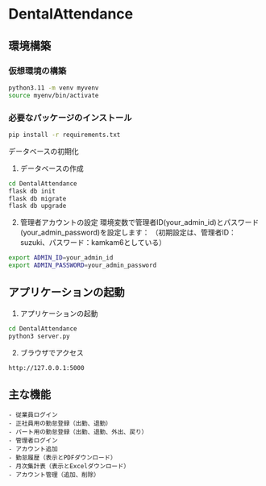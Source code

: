 # DentalAttendance

## 環境構築

### 仮想環境の構築

```bash
python3.11 -m venv myvenv
source myenv/bin/activate
```

### 必要なパッケージのインストール

```bash
pip install -r requirements.txt
```

データベースの初期化

1. データベースの作成
```bash
cd DentalAttendance
flask db init
flask db migrate
flask db upgrade
```

2. 管理者アカウントの設定
環境変数で管理者ID(your_admin_id)とパスワード(your_admin_password)を設定します：
（初期設定は、管理者ID：suzuki、パスワード：kamkam6としている）
```bash
export ADMIN_ID=your_admin_id
export ADMIN_PASSWORD=your_admin_password
```

## アプリケーションの起動

1. アプリケーションの起動
```bash
cd DentalAttendance
python3 server.py
```

2. ブラウザでアクセス
```
http://127.0.0.1:5000
```

## 主な機能
```
- 従業員ログイン
- 正社員用の勤怠登録（出勤、退勤）
- パート用の勤怠登録（出勤、退勤、外出、戻り）
- 管理者ログイン
- アカウント追加
- 勤怠履歴（表示とPDFダウンロード）
- 月次集計表（表示とExcelダウンロード）
- アカウント管理（追加、削除）
```
